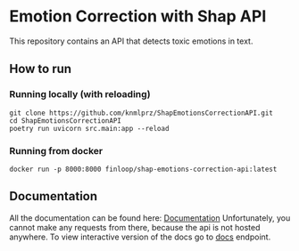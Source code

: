 # Emotion Correction with Shap API

This repository contains an API that detects toxic emotions in text.

## How to run

### Running locally (with reloading)

```commandline
git clone https://github.com/knmlprz/ShapEmotionsCorrectionAPI.git
cd ShapEmotionsCorrectionAPI
poetry run uvicorn src.main:app --reload
```

### Running from docker

```text
docker run -p 8000:8000 finloop/shap-emotions-correction-api:latest
```

## Documentation

All the documentation can be found here: [Documentation](https://knmlprz.github.io/ShapEmotionsCorrectionAPI/)
Unfortunately, you cannot make any requests from there, because the api is not
hosted anywhere. To view interactive version of the docs go to [docs](localhost:8000/docs)
endpoint.
